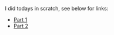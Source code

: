 I did todays in scratch, see below for links:
- [Part 1](https://scratch.mit.edu/projects/934136471/)
- [Part 2](https://scratch.mit.edu/projects/934161746/)